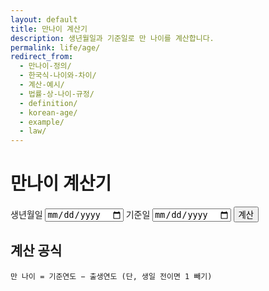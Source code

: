 ```yaml
---
layout: default
title: 만나이 계산기
description: 생년월일과 기준일로 만 나이를 계산합니다.
permalink: life/age/
redirect_from:
  - 만나이-정의/
  - 한국식-나이와-차이/
  - 계산-예시/
  - 법률-상-나이-규정/
  - definition/
  - korean-age/
  - example/
  - law/
---
```


# 만나이 계산기
<form id="age" onsubmit="event.preventDefault(); calcAge();">
  <label>생년월일 <input type="date" id="dob" required></label>
  <label>기준일 <input type="date" id="ref" required></label>
  <button type="submit">계산</button>
</form>
<div id="age-out" class="note"></div>

<script>
function calcAge(){
  const d=new Date(document.getElementById('dob').value);
  const r=new Date(document.getElementById('ref').value);
  if(isNaN(d)||isNaN(r)) return;
  let a=r.getFullYear()-d.getFullYear();
  const m=r.getMonth()-d.getMonth();
  if(m<0 || (m===0 && r.getDate()<d.getDate())) a--;
  document.getElementById('age-out').innerText=`만 ${a}세`;
}
</script>

## 계산 공식
`만 나이 = 기준연도 − 출생연도 (단, 생일 전이면 1 빼기)`
<div class="ad-box">
  <ins class="adsbygoogle"
       style="display:block"
       data-ad-client="ca-pub-3758454239921831"
       data-ad-slot="1398373115"
       data-ad-format="auto"
       data-full-width-responsive="true"></ins>
  <script>
       (adsbygoogle = window.adsbygoogle || []).push({});
  </script>
</div>

